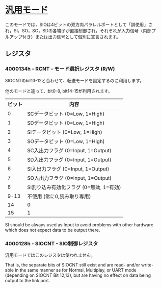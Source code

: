 # [汎用モード](https://mgba-emu.github.io/gbatek/#siogeneralpurposemode)

このモードでは，SIOは4ビットの双方向パラレルポートとして「誤使用」され，SI，SO，SC，SDの各端子が直接制御され，それぞれが入力信号（内部プルアップ付き）または出力信号として個別に宣言されます。

## レジスタ

### 4000134h - RCNT - モード選択レジスタ (R/W)

SIOCNTのbit13-12と合わせて、転送モードを設定するのに利用します。

他のモードと違って、bit0-8, bit14-15が利用されます。

ビット | 内容
---- | ---- 
0    | SCデータビット (0=Low, 1=High) 
1    | SDデータビット (0=Low, 1=High)
2    | SIデータビット (0=Low, 1=High)
3    | SOデータビット (0=Low, 1=High)
4    | SC入出力フラグ (0=Input, 1=Output)
5    | SD入出力フラグ (0=Input, 1=Output)
6    | SI入出力フラグ (0=Input, 1=Output)
7    | SO入出力フラグ (0=Input, 1=Output)
8    | SI割り込み有効化フラグ (0=無効, 1=有効)
9-13 | 不使用 (常に0,読み取り専用)
14   | 0
15   | 1

SI should be always used as Input to avoid problems with other hardware which does not expect data to be output there.

### 4000128h - SIOCNT - SIO制御レジスタ

汎用モードではこのレジスタは使われません。

That is, the separate bits of SIOCNT still exist and are read- and/or write-able in the same manner as for Normal, Multiplay, or UART mode (depending on SIOCNT Bit 12,13), but are having no effect on data being output to the link port.

